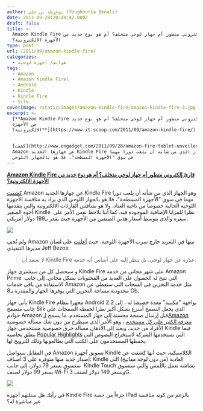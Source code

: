 ```yaml
---
author: يوغرطة بن علي (Youghourta Benali)
date: 2011-09-28T20:49:42.000Z
draft: false
title: >-
  Amazon Kindle Fire قارئ إلكتروني متطور أم جهاز لوحي متخلف؟ أم هو نوع جديد من
  الأجهزة الالكترونية؟
type: post
url: /2011/09/amazon-kindle-fire/
categories:
  - هواتف/ أجهزة لوحية
tags:
  - Amazon
  - Amazon Kindle Firel
  - Android
  - Kindle
  - Kindle Fire
  - Silk
coverImage: /static/images/amazon-kindle-fire/amazon-kindle-fire-3.jpg
excerpt: >-
  [**Amazon Kindle Fire قارئ إلكتروني متطور أم جهاز لوحي متخلف؟ أم هو نوع جديد
  من الأجهزة
  الالكترونية؟**](https://www.it-scoop.com/2011/09/amazon-kindle-fire/)


  [كشفت](http://www.engadget.com/2011/09/28/amazon-fire-tablet-unveiled-7-inch-display-199-price-tag/)
  Amazon عن جهازها الجديد Kindle Fire وهو الجهاز الذي من شأنه أن يلعب دورا مهما
  في سوق "الأجهزة المسطحة"، فلا هو بالجهاز اللوحي
---
```

[**Amazon Kindle Fire قارئ إلكتروني متطور أم جهاز لوحي متخلف؟ أم هو نوع جديد من الأجهزة الالكترونية؟**](https://www.it-scoop.com/2011/09/amazon-kindle-fire/)

[كشفت](http://www.engadget.com/2011/09/28/amazon-fire-tablet-unveiled-7-inch-display-199-price-tag/) Amazon عن جهازها الجديد Kindle Fire وهو الجهاز الذي من شأنه أن يلعب دورا مهما في سوق "الأجهزة المسطحة"، فلا هو بالجهاز اللوحي الذي يراد به منافسة الأجهزة اللوحية الحالية خصوصا من ناحية العتاد، ولا هو بمنافس القارئات الالكترونية والتي يتقدمها أخوه الصغير Kindle  نظرا للمزايا الإضافية الموجودة فيه. كما أننا نلاحظ نفس الأمر على سعره والذي يتوسط أسعار هذين الصنفين من الأجهزة حيث يقدر بـ199 دولار أمريكي.

![](/static/images/amazon-kindle-fire/amazon-kindle-fire-3.jpg)

ولم تُخفِ Amazon نيتها في التغريد خارج سرب الأجهزة اللوحية، حيث [أعلنت](http://www.bloomberg.com/news/2011-09-28/bezos-portrays-pocket-sized-fire-as-service-not-tablet-in-ipad-challenge.html) على لسان مديرها التنفيذي Jeff Bezos:

> لا نعتقد أن Kindle Fire عبارة عن جهاز لوحي، بل ننظر إليه على أساس أنه خدمة.

و سيحصل كل من سيشتري جهاز Kindle Fire على شهر مجاني من خدمة Amazon Prime  التي تتيح له الحصول على العديد من المحتويات بشكل مجاني. إلى جانب الاستفادة من باقي خدمات Amazon مثل خدمة التخزين في السحاب التي ستغطي عن محدودية مساحة التخزين التي يوفرها الجهاز والمقدرة بـ8 Gb.

يأتي جهاز Kindle Fire مجهزا بنظام Android 2.2 بواجهة "مكتبية" معدة خصيصا له ، إلى جانب متصفح Silk الذي يجعل التصفح أسرع بشكل أكبر نظرا لحفظه الصفحات على خوادم Amazon قبل إرسال صفحة محسنة إلى جهاز المستخدم. ما يسمح [لـAmazon معرفة الكثير على كل مستخدم](http://nakedsecurity.sophos.com/2011/09/28/amazon-kindle-fires-silk-browser-sounds-privacy-alarm-bells/) ، وهو الأمر الذي سيطرح من دون شك مسألة خصوصية الأفراد من جديد، ويعيد إلى الأذهان مسألة خرق خصوصية مستخدمي جهاز Kindle فيما يتعلق بخاصية [Popular Highlights](http://redtape.msnbc.msn.com/\_news/2010/05/11/6345612-is-amazon-peeking-over-kindle-users-shoulders#posts) التي تستخدمها الشركة لاستخراج النصوص التي يحفظها المستخدمون على الكتب التي يطالعونها وذلك للترويج لها.

في المقابل ستواصل Amazon تسويق أجهزة Kindle الكلاسيكية، حيث أنها كشفت عن إصدار جديد منها متوفرة على 3 أصناف: Kindle العادية (من دون لوحة مفاتيح) التي ستسوق بسعر 79 دولار، إلى جانب  Kindle Touch بشاشة تعمل باللمس والتي ستسوق بسعر 99 دولار لصنف Wi-Fi وبسعر 149 دولار لصنف 3G.

![](/static/images/amazon-kindle-fire/kindle-fire-kindle-touch.jpg)

في رأيك هل ستلتهم أجهزة Kindle Fire جزءاً من حصة iPad بالرغم من كونه منافسة غير مباشرة له؟
